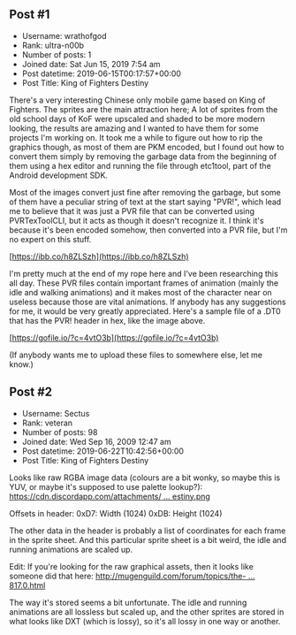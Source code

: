 ## Post #1
- Username: wrathofgod
- Rank: ultra-n00b
- Number of posts: 1
- Joined date: Sat Jun 15, 2019 7:54 am
- Post datetime: 2019-06-15T00:17:57+00:00
- Post Title: King of Fighters Destiny

There's a very interesting Chinese only mobile game based on King of Fighters. The sprites are the main attraction here; A lot of sprites from the old school days of KoF were upscaled and shaded to be more modern looking, the results are amazing and I wanted to have them for some projects I'm working on. It took me a while to figure out how to rip the graphics though, as most of them are PKM encoded, but I found out how to convert them simply by removing the garbage data from the beginning of them using a hex editor and running the file through etc1tool, part of the Android development SDK.

Most of the images convert just fine after removing the garbage, but some of them have a peculiar string of text at the start saying "PVR!", which lead me to believe that it was just a PVR file that can be converted using PVRTexToolCLI, but it acts as though it doesn't recognize it. I think it's because it's been encoded somehow, then converted into a PVR file, but I'm no expert on this stuff.

[https://ibb.co/h8ZLSzh](https://ibb.co/h8ZLSzh)

I'm pretty much at the end of my rope here and I've been researching this all day. These PVR files contain important frames of animation (mainly the idle and walking animations) and it makes most of the character near on useless because those are vital animations. If anybody has any suggestions for me, it would be very greatly appreciated. Here's a sample file of a .DT0 that has the PVR! header in hex, like the image above.

[https://gofile.io/?c=4vtO3b](https://gofile.io/?c=4vtO3b)

(If anybody wants me to upload these files to somewhere else, let me know.)
## Post #2
- Username: Sectus
- Rank: veteran
- Number of posts: 98
- Joined date: Wed Sep 16, 2009 12:47 am
- Post datetime: 2019-06-22T10:42:56+00:00
- Post Title: King of Fighters Destiny

Looks like raw RGBA image data (colours are a bit wonky, so maybe this is YUV, or maybe it's supposed to use palette lookup?): [https://cdn.discordapp.com/attachments/ ... estiny.png](https://cdn.discordapp.com/attachments/449840053049360388/591938725852741642/kof-destiny.png)

Offsets in header:
0xD7: Width (1024)
0xDB: Height (1024)

The other data in the header is probably a list of coordinates for each frame in the sprite sheet. And this particular sprite sheet is a bit weird, the idle and running animations are scaled up.

Edit: If you're looking for the raw graphical assets, then it looks like someone did that here: [http://mugenguild.com/forum/topics/the- ... 817.0.html](http://mugenguild.com/forum/topics/the-king-of-fighters-destiny-android-graphics-rip-182817.0.html)

The way it's stored seems a bit unfortunate. The idle and running animations are all lossless but scaled up, and the other sprites are stored in what looks like DXT (which is lossy), so it's all lossy in one way or another.
